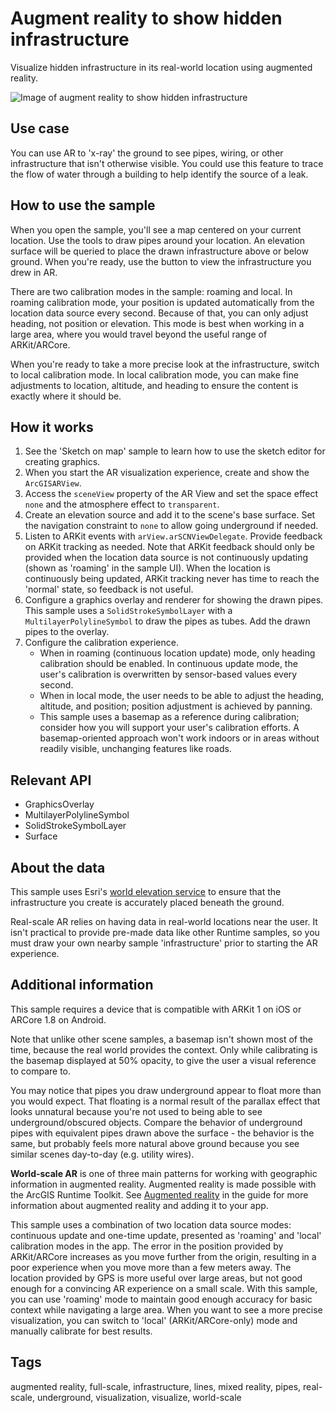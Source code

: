 # Augment reality to show hidden infrastructure

Visualize hidden infrastructure in its real-world location using augmented reality.

![Image of augment reality to show hidden infrastructure](AugmentRealityToShowHiddenInfrastructure.png)

## Use case

You can use AR to 'x-ray' the ground to see pipes, wiring, or other infrastructure that isn't otherwise visible. You could use this feature to trace the flow of water through a building to help identify the source of a leak.

## How to use the sample

When you open the sample, you'll see a map centered on your current location. Use the tools to draw pipes around your location. An elevation surface will be queried to place the drawn infrastructure above or below ground. When you're ready, use the button to view the infrastructure you drew in AR.

There are two calibration modes in the sample: roaming and local. In roaming calibration mode, your position is updated automatically from the location data source every second. Because of that, you can only adjust heading, not position or elevation. This mode is best when working in a large area, where you would travel beyond the useful range of ARKit/ARCore.

When you're ready to take a more precise look at the infrastructure, switch to local calibration mode. In local calibration mode, you can make fine adjustments to location, altitude, and heading to ensure the content is exactly where it should be.

## How it works

1. See the 'Sketch on map' sample to learn how to use the sketch editor for creating graphics.
2. When you start the AR visualization experience, create and show the `ArcGISARView`.
3. Access the `sceneView` property of the AR View and set the space effect `none` and the atmosphere effect to `transparent`.
4. Create an elevation source and add it to the scene's base surface. Set the navigation constraint to `none` to allow going underground if needed.
5. Listen to ARKit events with `arView.arSCNViewDelegate`. Provide feedback on ARKit tracking as needed. Note that ARKit feedback should only be provided when the location data source is not continuously updating (shown as 'roaming' in the sample UI). When the location is continuously being updated, ARKit tracking never has time to reach the 'normal' state, so feedback is not useful.
6. Configure a graphics overlay and renderer for showing the drawn pipes. This sample uses a `SolidStrokeSymbolLayer` with a `MultilayerPolylineSymbol` to draw the pipes as tubes. Add the drawn pipes to the overlay.
7. Configure the calibration experience.
    * When in roaming (continuous location update) mode, only heading calibration should be enabled. In continuous update mode, the user's calibration is overwritten by sensor-based values every second.
    * When in local mode, the user needs to be able to adjust the heading, altitude, and position; position adjustment is achieved by panning.
    * This sample uses a basemap as a reference during calibration; consider how you will support your user's calibration efforts. A basemap-oriented approach won't work indoors or in areas without readily visible, unchanging features like roads.

## Relevant API

* GraphicsOverlay
* MultilayerPolylineSymbol
* SolidStrokeSymbolLayer
* Surface

## About the data

This sample uses Esri's [world elevation service](https://elevation3d.arcgis.com/arcgis/rest/services/WorldElevation3D/Terrain3D/ImageServer) to ensure that the infrastructure you create is accurately placed beneath the ground.

Real-scale AR relies on having data in real-world locations near the user. It isn't practical to provide pre-made data like other Runtime samples, so you must draw your own nearby sample 'infrastructure' prior to starting the AR experience.

## Additional information

This sample requires a device that is compatible with ARKit 1 on iOS or ARCore 1.8 on Android.

Note that unlike other scene samples, a basemap isn't shown most of the time, because the real world provides the context. Only while calibrating is the basemap displayed at 50% opacity, to give the user a visual reference to compare to.

You may notice that pipes you draw underground appear to float more than you would expect. That floating is a normal result of the parallax effect that looks unnatural because you're not used to being able to see underground/obscured objects. Compare the behavior of underground pipes with equivalent pipes drawn above the surface - the behavior is the same, but probably feels more natural above ground because you see similar scenes day-to-day (e.g. utility wires).

**World-scale AR** is one of three main patterns for working with geographic information in augmented reality. Augmented reality is made possible with the ArcGIS Runtime Toolkit. See [Augmented reality](https://developers.arcgis.com/ios/scenes-3d/display-scenes-in-augmented-reality/) in the guide for more information about augmented reality and adding it to your app.

This sample uses a combination of two location data source modes: continuous update and one-time update, presented as 'roaming' and 'local' calibration modes in the app. The error in the position provided by ARKit/ARCore increases as you move further from the origin, resulting in a poor experience when you move more than a few meters away. The location provided by GPS is more useful over large areas, but not good enough for a convincing AR experience on a small scale. With this sample, you can use 'roaming' mode to maintain good enough accuracy for basic context while navigating a large area. When you want to see a more precise visualization, you can switch to 'local' (ARKit/ARCore-only) mode and manually calibrate for best results.

## Tags

augmented reality, full-scale, infrastructure, lines, mixed reality, pipes, real-scale, underground, visualization, visualize, world-scale
